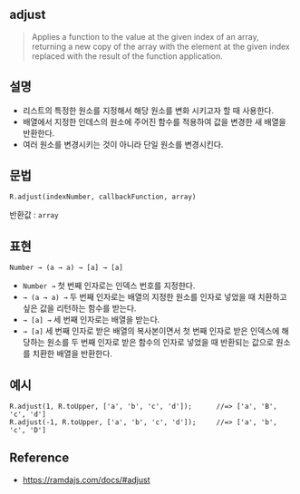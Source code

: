 ## adjust
> Applies a function to the value at the given index of an array, returning a new copy of the array with the element at the given index replaced with the result of the function application.

## 설명
- 리스트의 특정한 원소를 지정해서 해당 원소를 변화 시키고자 할 때 사용한다.
- 배열에서 지정한 인데스의 원소에 주어진 함수를 적용하여 값을 변경한 새 배열을 반환한다.
- 여러 원소를 변경시키는 것이 아니라 단일 원소를 변경시킨다.

## 문법
```
R.adjust(indexNumber, callbackFunction, array)
```
반환값 : `array`

## 표현
```
Number → (a → a) → [a] → [a]
```
- `Number →` 첫 번째 인자로는 인덱스 번호를 지정한다.
- `→ (a → a) →` 두 번째 인자로는 배열의 지정한 원소를 인자로 넣었을 때 치환하고 싶은 값을 리턴하는 함수를 받는다.
- `→ [a] →` 세 번째 인자로는 배열을 받는다.
- `→ [a]` 세 번째 인자로 받은 배열의 복사본이면서 첫 번째 인자로 받은 인덱스에 해당하는 원소를 두 번째 인자로 받은 함수의 인자로 넣었을 때 반환되는 값으로 원소를 치환한 배열을 반환한다.

## 예시
```
R.adjust(1, R.toUpper, ['a', 'b', 'c', 'd']);      //=> ['a', 'B', 'c', 'd']
R.adjust(-1, R.toUpper, ['a', 'b', 'c', 'd']);     //=> ['a', 'b', 'c', 'D']
```

## Reference
- https://ramdajs.com/docs/#adjust

